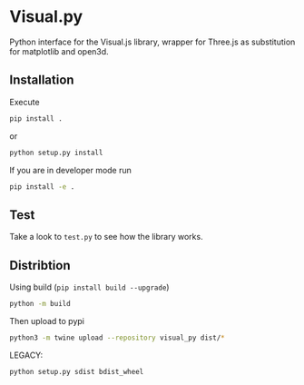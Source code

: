 # Visual.py

Python interface for the Visual.js library, wrapper for Three.js as substitution for matplotlib and open3d.

## Installation

Execute 
```bash
pip install .
```

or

```bash
python setup.py install
```

If you are in developer mode run

```bash
pip install -e .
```

## Test

Take a look to `test.py` to see how the library works.


## Distribtion

Using build (`pip install build --upgrade`)

```bash
python -m build
```

Then upload to pypi

```bash
python3 -m twine upload --repository visual_py dist/*
```

LEGACY:
```bash
python setup.py sdist bdist_wheel
```
